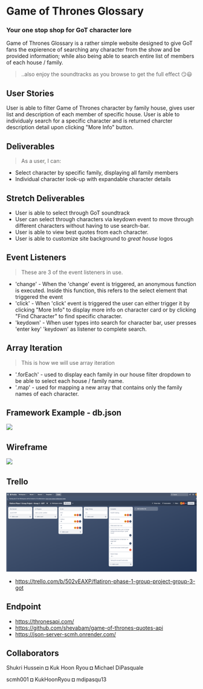 




# Game of Thrones Glossary

###  Your one stop shop for GoT character lore
Game of Thrones Glossary is a rather simple website designed to give GoT fans the expierence of searching any character from the show and be provided information; while also being able to search entire list of members of each house / family.
> ..also enjoy the soundtracks as you browse to get the full effect 😏😃

## User Stories
User is able to filter Game of Thrones character by family house, gives user list and description of each member of specific house. User is able to individualy search for a specific character and is returned charcter description detail upon clicking "More Info" button.


## Deliverables
> As a user, I can:
* Select character by specific family, displaying all family members
* Individual character look-up with expandable character details

## Stretch Deliverables
* User is able to select through GoT soundtrack
* User can select through characters via keydown event to move through different characters without having to use search-bar.
* User is able to view best quotes from each character.
* User is able to customize site background to _great house_ logos

## Event Listeners
> These are 3 of the event listeners in use.
* 'change' - When the 'change' event is triggered, an anonymous function is executed. Inside this function, this refers to the select element that triggered the event
* 'click' - When 'click' event is triggered the user can either trigger it by clicking "More Info" to display more info on character card or by clicking "Find Character" to find specific character.
* 'keydown' - When user types into search for character bar, user presses 'enter key' 'keydown' as listener to complete search.

## Array Iteration
> This is how we will use array iteration
* '.forEach' - used to display each family in our house filter dropdown to be able to select each house / family name.
* '.map' - used for mapping a new array that contains only the family names of each character.

## Framework Example - db.json
<img src="assets\dbimg.png">

## Wireframe 
<img src="assets/wireframlatest.png">


## Trello
 <img src="assets/trellolatest.PNG">

* https://trello.com/b/502vEAXP/flatiron-phase-1-group-project-group-3-got
 
## Endpoint

* https://thronesapi.com/
* https://github.com/shevabam/game-of-thrones-quotes-api
* https://json-server-scmh.onrender.com/

## Collaborators
Shukri Hussein ◘ Kuk Hoon Ryou ◘ Michael DiPasquale

scmh001        ◘ KukHoonRyou   ◘ mdipasqu13




